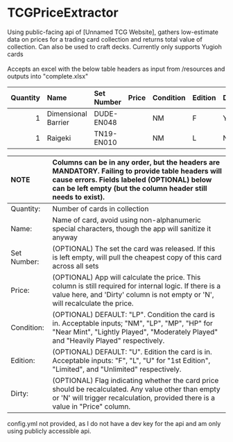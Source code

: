 # TCGPriceExtractor
Using public-facing api of [Unnamed TCG Website], gathers low-estimate data on prices for a trading card collection and returns total value of collection. Can also be used to craft decks. Currently only supports Yugioh cards\
\
Accepts an excel with the below table headers as input from /resources and outputs into "complete.xlsx" 

| Quantity	| Name	              | Set Number	| Price	| Condition	| Edition	| Dirty |
|----------:|:--------------------|:------------|------:|:----------|:--------|:------|
| 1	        | Dimensional Barrier	| DUDE-EN048	|	      | NM	      | F	      | Y     |
| 1	        | Raigeki	            | TN19-EN010  |	      | NM    	  | L       |	N     |      


| NOTE | Columns can be in any order, but the headers are MANDATORY. Failing to provide table headers will cause errors. Fields labeled (OPTIONAL) below can be left empty (but the column header still needs to exist). |
|:---|:---|
| Quantity:     | Number of cards in collection |
| Name:         | Name of card, avoid using non-alphanumeric special characters, though the app will sanitize it anyway|
| Set Number:   | (OPTIONAL) The set the card was released. If this is left empty, will pull the cheapest copy of this card across all sets|
| Price:        | (OPTIONAL) App will calculate the price. This column is still required for internal logic. If there is a value here, and 'Dirty' column is not empty or 'N', will recalculate the price.|
| Condition:    | (OPTIONAL) DEFAULT: "LP". Condition the card is in. Acceptable inputs; "NM", "LP", "MP", "HP" for "Near Mint", "Lightly Played", "Moderately Played" and "Heavily Played" respectively.|
| Edition:      | (OPTIONAL) DEFAULT: "U". Edition the card is in. Acceptable inputs: "F", "L", "U" for "1st Edition", "Limited", and "Unlimited" respectively.|
| Dirty:        | (OPTIONAL) Flag indicating whether the card price should be recalculated. Any value other than empty or 'N' will trigger recalculation, provided there is a value in "Price" column.|

config.yml not provided, as I do not have a dev key for the api and am only using publicly accessible api.
